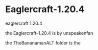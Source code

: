 # Eaglercraft-1.20.4
eaglercraft 1.20.4


the Eaglercraft-1.20.4 is by unspeakenfan

the TheBananamanALT folder is the 
